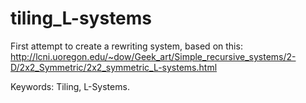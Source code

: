 tiling_L-systems
================

First attempt to create a rewriting system, based on this:
http://lcni.uoregon.edu/~dow/Geek_art/Simple_recursive_systems/2-D/2x2_Symmetric/2x2_symmetric_L-systems.html

Keywords: Tiling, L-Systems.
